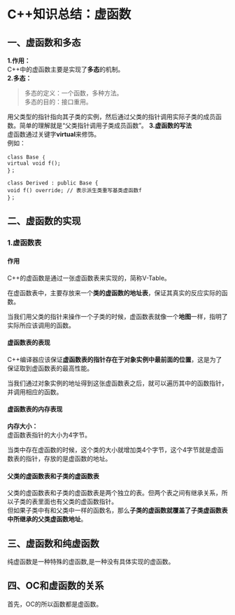 # C++知识总结：虚函数

## 一、虚函数和多态

**1.作用：**  
C++中的虚函数主要是实现了**多态**的机制。  
**2.多态：**  
> 多态的定义：一个函数，多种方法。  
> 多态的目的：接口重用。

用父类型的指针指向其子类的实例，然后通过父类的指针调用实际子类的成员函数。简单的理解就是“父类指针调用子类成员函数”。
**3.虚函数的写法**  
虚函数通过关键字**virtual**来修饰。  
例如：
```
class Base ｛
virtual void f();
}；

class Derived : public Base {
void f() override; // 表示派生类重写基类虚函数f
}；
```

## 二、虚函数的实现

### 1.虚函数表

#### 作用
C++的虚函数是通过一张虚函数表来实现的，简称V-Table。

在虚函数表中，主要存放来一个**类的虚函数的地址表**，保证其真实的反应实际的函数。  

当我们用父类的指针来操作一个子类的时候，虚函数表就像一个**地图**一样，指明了实际所应该调用的函数。

#### 虚函数表的表现

C++编译器应该保证**虚函数表的指针存在于对象实例中最前面的位置**，这是为了保证取到虚函数表的最高性能。

当我们通过对象实例的地址得到这张虚函数表之后，就可以遍历其中的函数指针，并调用相应的函数。

#### 虚函数表的内存表现

**内存大小：**  
虚函数表指针的大小为4字节。  

当类中存在虚函数的时候，这个类的大小就增加类4个字节，这个4字节就是虚函数表的指针，存放的是虚函数的地址。

#### 父类的虚函数表和子类的虚函数表

父类的虚函数表和子类的虚函数表是两个独立的表。但两个表之间有继承关系，所以子类的表里面也有父类的虚函数指针。  
但如果子类中有和父类中一样的函数名，那么**子类的虚函数就覆盖了子类虚函数表中所继承的父类虚函数地址**。

## 三、虚函数和纯虚函数

纯虚函数是一种特殊的虚函数,是一种没有具体实现的虚函数。

## 四、OC和虚函数的关系

首先，OC的所以函数都是虚函数。
